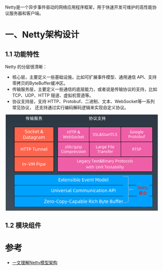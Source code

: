 Netty是一个异步事件驱动的网络应用程序框架，用于快速开发可维护的高性能协议服务器和客户端。

# 一、Netty架构设计

## 1.1 功能特性

Netty 的分层很清晰：

- 核心层，主要定义一些基础设施，比如可扩展事件模型、通用通信 API、支持零拷贝的ByteBuffer缓冲区。
- 传输服务层，主要定义一些通信的底层能力，或者说是传输协议的支持，比如 TCP、UDP、HTTP 隧道、虚拟机管道等。
- 协议支持层，支持 HTTP、Protobuf、二进制、文本、WebSocket等一系列常见协议， 还支持通过实行编码解码逻辑来实现自定义协议。

 <div align="center"> <img src="..\..\..\images\nio\netty框架.png" width="500px"></div>

## 1.2 模块组件



# 参考

* [一文理解Netty模型架构](https://juejin.cn/post/6844903712435994631)